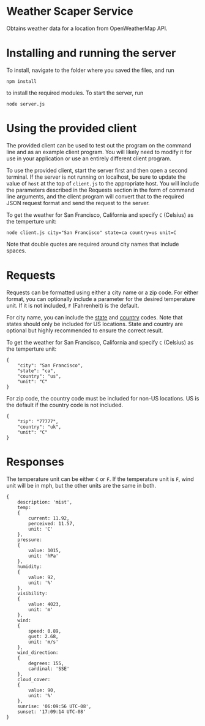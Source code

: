Weather Scaper Service
=======

Obtains weather data for a location from OpenWeatherMap API.


Installing and running the server
=======

To install, navigate to the folder where you saved the files, and run

    npm install

to install the required modules. To start the server, run

    node server.js

Using the provided client
=======

The provided client can be used to test out the program on the command line and as an example client program. You will likely need to modify it for use in your application or use an entirely different client program.

To use the provided client, start the server first and then open a second terminal. If the server is not running on localhost, be sure to update the value of `host` at the top of `client.js` to the appropriate host. You will include the parameters described in the Requests section in the form of command line arguments, and the client program will convert that to the required JSON request format and send the request to the server.

To get the weather for San Francisco, California and specify `C` (Celsius) as the temperture unit:

    node client.js city="San Francisco" state=ca country=us unit=C

Note that double quotes are required around city names that include spaces.

Requests
=======

Requests can be formatted using either a city name or a zip code. For either format, you can optionally include a parameter for the desired temperature unit. If it is not included, `F` (Fahrenheit) is the default.

For city name, you can include the [state](https://www.iso.org/obp/ui/#iso:code:3166:US) and [country](https://www.iso.org/obp/ui/#search) codes. Note that states should only be included for US locations. State and country are optional but highly recommended to ensure the correct result.

To get the weather for San Francisco, California and specify `C` (Celsius) as the temperture unit:

    {
        "city": "San Francisco", 
        "state": "ca", 
        "country": "us",
        "unit": "C"
    }


For zip code, the country code must be included for non-US locations. US is the default if the country code is not included.

    {
        "zip": "77777", 
        "country": "uk",
        "unit": "C"
    }

Responses
=======

The temperature unit can be either `C` or `F`. If the temperature unit is `F`, wind unit will be in mph, but the other units are the same in both. 
    
    {
        description: 'mist',
        temp: 
        {
            current: 11.92, 
            perceived: 11.57, 
            unit: 'C'
        },
        pressure:
        {
            value: 1015, 
            unit: 'hPa'
        },
        humidity:
        {
            value: 92, 
            unit: '%'
        },
        visibility: 
        { 
            value: 4023, 
            unit: 'm' 
        },
        wind: 
        { 
            speed: 0.89, 
            gust: 2.68, 
            unit: 'm/s' 
        },
        wind_direction: 
        { 
            degrees: 155, 
            cardinal: 'SSE'
        },
        cloud_cover:
        {
            value: 90, 
            unit: '%' 
        },
        sunrise: '06:09:56 UTC-08',
        sunset: '17:09:14 UTC-08'
    }

